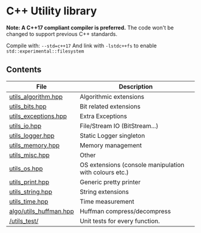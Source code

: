 # C++ Utility library

**Note: A C++17 compliant compiler is preferred.**
The code won't be changed to support previous C++ standards.

Compile with: `--std=c++17`
And link with `-lstdc++fs` to enable `std::experimental::filesystem`

## Contents

| File                                                      | Description                                            |
| --------------------------------------------------------- | ------------------------------------------------------ |
| [utils_algorithm.hpp](utils_lib/utils_algorithm.hpp)      | Algorithmic extensions                                 |
| [utils_bits.hpp](utils_lib/utils_bits.hpp)                | Bit related extensions                                 |
| [utils_exceptions.hpp](utils_lib/utils_exceptions.hpp)    | Extra Exceptions                                       |
| [utils_io.hpp](utils_lib/utils_io.hpp)                    | File/Stream IO (BitStream...)                          |
| [utils_logger.hpp](utils_lib/utils_logger.hpp)            | Static Logger singleton                                |
| [utils_memory.hpp](utils_lib/utils_memory.hpp)            | Memory management                                      |
| [utils_misc.hpp](utils_lib/utils_misc.hpp)                | Other                                                  |
| [utils_os.hpp](utils_lib/utils_os.hpp)                    | OS extensions (console manipulation with colours etc.) |
| [utils_print.hpp](utils_lib/utils_print.hpp)              | Generic pretty printer                                 |
| [utils_string.hpp](utils_lib/utils_string.hpp)            | String extensions                                      |
| [utils_time.hpp](utils_lib/utils_time.hpp)                | Time measurement                                       |
| [algo/utils_huffman.hpp](utils_lib/algo/algo_huffman.hpp) | Huffman compress/decompress                            |
| [/utils_test/](utils_test/)                               | Unit tests for every function.                         |
